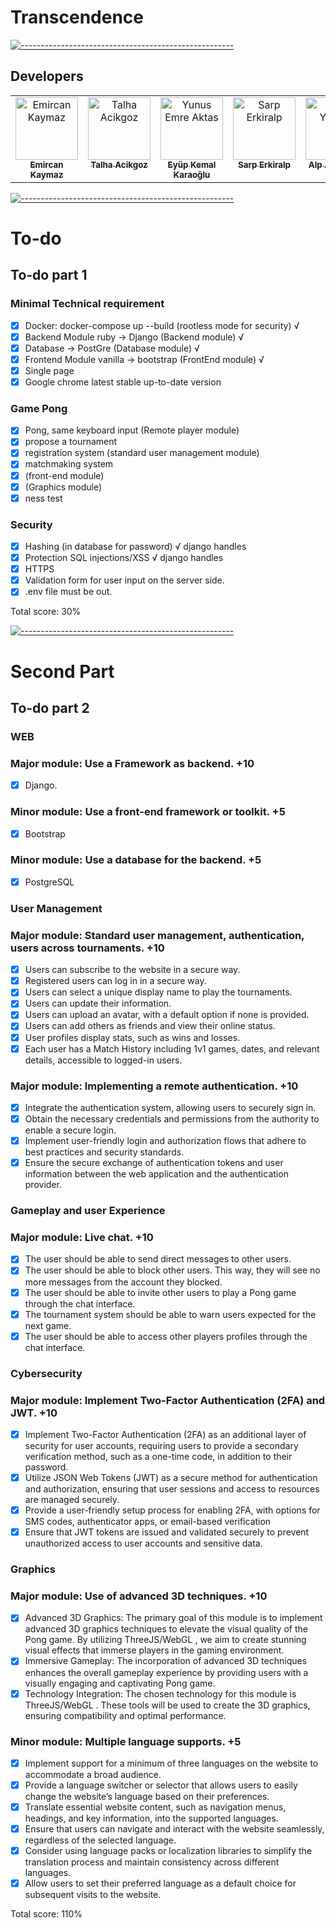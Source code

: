 # Transcendence

[![-----------------------------------------------------](
https://raw.githubusercontent.com/andreasbm/readme/master/assets/lines/aqua.png)](https://github.com/alpardayalman?tab=repositories)

## Developers
<table>
  <tbody>
    <tr>
      <td align="center" valign="top" width="20%"><a href="https://github.com/EmirKymz"><img src="https://avatars.githubusercontent.com/u/99013427?v=4" width="100px;" alt="Emircan Kaymaz"/><br /><sub><b>Emircan Kaymaz</b></sub></a><br /></td>
      <td align="center" valign="top" width="20%"><a href="https://github.com/TalhaAcikgoz"><img src="https://avatars.githubusercontent.com/u/89697506?v=4" width="100px;" alt="Talha Acikgoz"/><br /><sub><b>Talha Acikgoz</b></sub></a><br /></td>
      <td align="center" valign="top" width="20%"><a href="https://github.com/yeaktas"><img src="https://avatars.githubusercontent.com/u/77548515?v=4" width="100px;" alt="Yunus Emre Aktas"/><br /><sub><b>Eyüp Kemal Karaoğlu</b></sub></a><br /></td>
      <td align="center" valign="top" width="20%"><a href="https://github.com/Higlix"><img src="https://avatars.githubusercontent.com/u/109249128?v=4" width="100px;" alt="Sarp Erkiralp"/><br /><sub><b>Sarp Erkiralp</b></sub></a><br /> 
</td>
      <td align="center" valign="top" width="20%"><a href="https://github.com/alpardayalman"><img src="https://avatars.githubusercontent.com/u/82611850?v=4" width="100px;" alt="Alp A. Yalman"/><br /><sub><b>Alp A. Yalman</b></sub></a><br /></td>
    </tr>
  </table>
</tbody>

[![-----------------------------------------------------](
https://raw.githubusercontent.com/andreasbm/readme/master/assets/lines/aqua.png)](https://github.com/alpardayalman?tab=repositories)

# To-do
## To-do part 1 ##
### Minimal Technical requirement
- [x] Docker: docker-compose up --build (rootless mode for security) √
- [x] Backend Module ruby -> Django (Backend module) √
- [x] Database -> PostGre (Database module) √
- [x] Frontend Module vanilla -> bootstrap (FrontEnd module) √
- [x] Single page
- [x] Google chrome latest stable up-to-date version
### Game Pong
- [x] Pong, same keyboard input (Remote player module)
- [x] propose a tournament
- [x] registration system (standard user management module)
- [x] matchmaking system
- [x] (front-end module)
- [x] (Graphics module)
- [x] ness test
### Security
- [x] Hashing (in database for password) √ django handles
- [x] Protection SQL injections/XSS √ django handles
- [x] HTTPS
- [x] Validation form for user input on the server side.
- [x] .env file must be out.

Total score: 30%

[![-----------------------------------------------------](
https://raw.githubusercontent.com/andreasbm/readme/master/assets/lines/aqua.png)](https://github.com/alpardayalman?tab=repositories)


# Second Part #
## To-do part 2
### WEB #
### Major module: Use a Framework as backend. +10
- [x] Django.
### Minor module: Use a front-end framework or toolkit. +5
- [x] Bootstrap
### Minor module: Use a database for the backend. +5
- [x] PostgreSQL
### User Management #
### Major module: Standard user management, authentication, users across tournaments. +10
- [x] Users can subscribe to the website in a secure way.
- [x] Registered users can log in in a secure way.
- [x] Users can select a unique display name to play the tournaments.
- [x] Users can update their information.
- [x] Users can upload an avatar, with a default option if none is provided.
- [x] Users can add others as friends and view their online status.
- [x] User profiles display stats, such as wins and losses.
- [x] Each user has a Match History including 1v1 games, dates, and relevant details, accessible to logged-in users.
### Major module: Implementing a remote authentication. +10
- [x] Integrate the authentication system, allowing users to securely sign in.
- [x] Obtain the necessary credentials and permissions from the authority to enable a secure login.
- [x] Implement user-friendly login and authorization flows that adhere to best practices and security standards.
- [x] Ensure the secure exchange of authentication tokens and user information between the web application and the authentication provider.
### Gameplay and user Experience #
### Major module: Live chat. +10
- [x] The user should be able to send direct messages to other users.
- [x] The user should be able to block other users. This way, they will see no more messages from the account they blocked.
- [x] The user should be able to invite other users to play a Pong game through the chat interface.
- [x] The tournament system should be able to warn users expected for the next game.
- [x] The user should be able to access other players profiles through the chat interface.
### Cybersecurity #
### Major module: Implement Two-Factor Authentication (2FA) and JWT. +10
- [x] Implement Two-Factor Authentication (2FA) as an additional layer of security for user accounts, requiring users to provide a secondary verification method, such as a one-time code, in addition to their password.
- [x] Utilize JSON Web Tokens (JWT) as a secure method for authentication and authorization, ensuring that user sessions and access to resources are managed securely.
- [x] Provide a user-friendly setup process for enabling 2FA, with options for SMS codes, authenticator apps, or email-based verification
- [x] Ensure that JWT tokens are issued and validated securely to prevent unauthorized access to user accounts and sensitive data.

### Graphics #
### Major module: Use of advanced 3D techniques. +10
- [x] Advanced 3D Graphics: The primary goal of this module is to implement advanced 3D graphics techniques to elevate the visual quality of the Pong game. By utilizing ThreeJS/WebGL , we aim to create stunning visual effects that immerse players in the gaming environment.
- [x] Immersive Gameplay: The incorporation of advanced 3D techniques enhances the overall gameplay experience by providing users with a visually engaging and captivating Pong game.
- [x] Technology Integration: The chosen technology for this module is ThreeJS/WebGL . These tools will be used to create the 3D graphics, ensuring compatibility and optimal performance.
### Minor module: Multiple language supports. +5
- [x] Implement support for a minimum of three languages on the website to accommodate a broad audience.
- [x] Provide a language switcher or selector that allows users to easily change the website’s language based on their preferences.
- [x] Translate essential website content, such as navigation menus, headings, and key information, into the supported languages.
- [x] Ensure that users can navigate and interact with the website seamlessly, regardless of the selected language.
- [x] Consider using language packs or localization libraries to simplify the translation process and maintain consistency across different languages.
- [x] Allow users to set their preferred language as a default choice for subsequent visits to the website.

Total score: 110%
